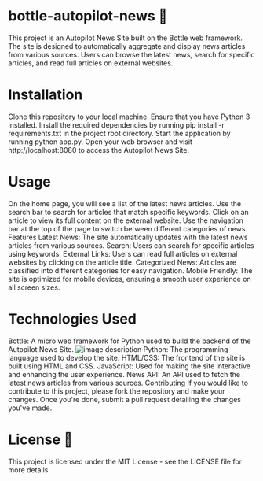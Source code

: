 # bottle-autopilot-news 🤖
This project is an Autopilot News Site built on the Bottle web framework. The site is designed to automatically aggregate and display news articles from various sources. Users can browse the latest news, search for specific articles, and read full articles on external websites.
# Installation 
Clone this repository to your local machine.
Ensure that you have Python 3 installed.
Install the required dependencies by running pip install -r requirements.txt in the project root directory.
Start the application by running python app.py.
Open your web browser and visit http://localhost:8080 to access the Autopilot News Site.
# Usage 
On the home page, you will see a list of the latest news articles.
Use the search bar to search for articles that match specific keywords.
Click on an article to view its full content on the external website.
Use the navigation bar at the top of the page to switch between different categories of news.
Features
Latest News: The site automatically updates with the latest news articles from various sources.
Search: Users can search for specific articles using keywords.
External Links: Users can read full articles on external websites by clicking on the article title.
Categorized News: Articles are classified into different categories for easy navigation.
Mobile Friendly: The site is optimized for mobile devices, ensuring a smooth user experience on all screen sizes.
# Technologies Used
Bottle: A micro web framework for Python used to build the backend of the Autopilot News Site.
![image description](https://bottlepy.org/docs/dev/_static/logo_nav.png) 
Python: The programming language used to develop the site.
HTML/CSS: The frontend of the site is built using HTML and CSS.
JavaScript: Used for making the site interactive and enhancing the user experience.
News API: An API used to fetch the latest news articles from various sources.
Contributing
If you would like to contribute to this project, please fork the repository and make your changes. Once you're done, submit a pull request detailing the changes you've made.
# License 📃
This project is licensed under the MIT License - see the LICENSE file for more details.
